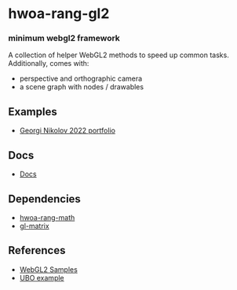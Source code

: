 # hwoa-rang-gl2

### minimum webgl2 framework

A collection of helper WebGL2 methods to speed up common tasks. Additionally, comes with:

- perspective and orthographic camera
- a scene graph with nodes / drawables

## Examples
- [Georgi Nikolov 2022 portfolio](https://www.georgi-nikolov.com/)

## Docs

- [Docs](https://gnikoloff.github.io/hwoa-rang-gl2/)

## Dependencies

- [hwoa-rang-math](https://github.com/gnikoloff/hwoa-rang-math)
- [gl-matrix](https://glmatrix.net/)

## References

- [WebGL2 Samples](http://webglsamples.org/WebGL2Samples/)
- [UBO example](https://gist.github.com/jialiang/2880d4cc3364df117320e8cb324c2880)

